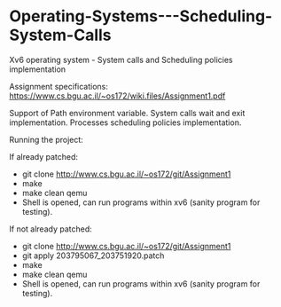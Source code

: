 # Operating-Systems---Scheduling-System-Calls
Xv6 operating system - System calls and Scheduling policies implementation 

Assignment specifications: https://www.cs.bgu.ac.il/~os172/wiki.files/Assignment1.pdf

Support of Path environment variable.
System calls wait and exit implementation.
Processes scheduling policies implementation.

Running the project:

If already patched:
* git clone http://www.cs.bgu.ac.il/~os172/git/Assignment1
* make
* make clean qemu
* Shell is opened, can run programs within xv6 (sanity program for testing).

If not already patched:
* git clone http://www.cs.bgu.ac.il/~os172/git/Assignment1
* git apply 203795067_203751920.patch
* make
* make clean qemu
* Shell is opened, can run programs within xv6 (sanity program for testing).
